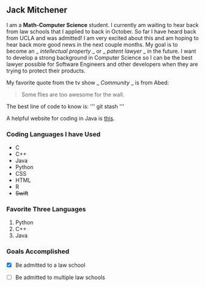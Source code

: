 ## Jack Mitchener
I am a **Math-Computer Science** student. I currently am waiting to hear back from law schools that I applied to back in October. So far I have heard back from UCLA and was admitted! I am very excited about this and am hoping to hear back more good news in the next couple months. My goal is to become an _ _intellectual property_ _ or _ _patent lawyer_ _ in the future. I want to develop a strong background in Computer Science so I can be the best lawyer possible for Software Engineers and other developers when they are trying to protect their products. 

My favorite quote from the tv show _ _Community_ _ is from Abed:
> Some flies are too awesome for the wall.


The best line of code to know is:
'''
git stash
'''

A helpful website for coding in Java is [this](https://docs.oracle.com/javase/7/docs/api/java/lang/String.html).

### Coding Languages I have Used
- C
- C++
- Java
- Python
- CSS
- HTML
- R
- ~~Swift~~

### Favorite Three Languages
1. Python
2. C++
3. Java

### Goals Accomplished
- [x] Be admitted to a law school
- [ ] Be admitted to multiple law schools


